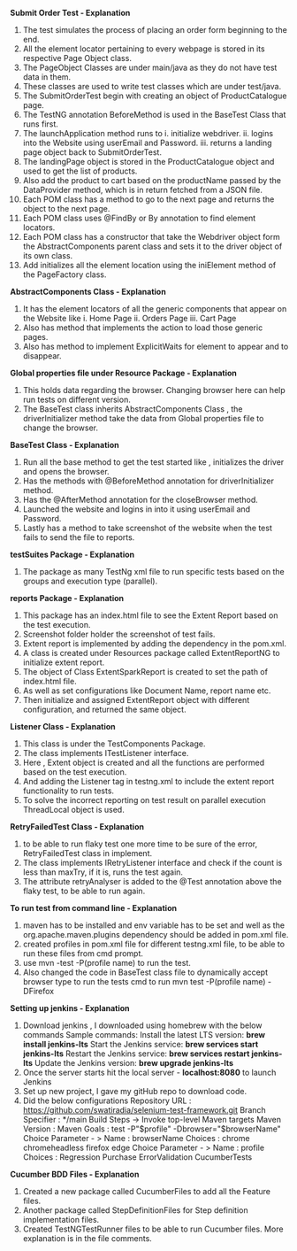 **Submit Order Test - Explanation** 

1. The test simulates the process of placing an order form beginning to the end.
2. All the element locator pertaining to every webpage is stored in its respective Page Object class.
3. The PageObject Classes are under main/java as they do not have test data in them.
4. These classes are used to write test classes which are under test/java.
5. The SubmitOrderTest begin with creating an object of ProductCatalogue page.
6. The TestNG annotation BeforeMethod is used in the BaseTest Class that runs first.
7. The launchApplication method runs to
    i. initialize webdriver.
    ii. logins into the Website using userEmail and Password.
    iii. returns a landing page object back to SubmitOrderTest.
8. The landingPage object is stored in the ProductCatalogue object and used to get the list of products.
9. Also add the product to cart based on the productName passed by the DataProvider method, which is in return fetched
   from a JSON file.
10. Each POM class has a method to go to the next page and returns the object to the next page.
11. Each POM class uses @FindBy or By annotation to find element locators.
12. Each POM class has a constructor that take the Webdriver object form the AbstractComponents parent class and sets
    it to the driver object of its own class.
13. Add initializes all the element location using the iniElement method of the PageFactory class.

**AbstractComponents Class - Explanation**

1. It has the element locators of all the generic components that appear on the Website like
   i. Home Page
   ii. Orders Page
   iii. Cart Page
2. Also has method that implements the action to load those generic pages.
3. Also has method to implement ExplicitWaits for element to  appear and to disappear.

**Global properties file under Resource Package - Explanation**

1. This holds data regarding the browser. Changing browser here can help run tests on different version.
2. The BaseTest class inherits AbstractComponents Class , the driverInitializer method take the data from Global
   properties file to change the browser.

**BaseTest Class - Explanation**

1. Run all the base method to get the test started like , initializes the driver and opens the browser.
2. Has the methods with @BeforeMethod annotation for driverInitializer method.
3. Has the @AfterMethod annotation for the closeBrowser method.
4. Launched the website and logins in into it using userEmail and Password.
5. Lastly has a method to take screenshot of the website when the test fails to send the file to reports.

**testSuites Package - Explanation**

1. The package as many TestNg xml file to run specific tests based on the groups and execution type (parallel).

**reports Package - Explanation**

1. This package has an index.html file to see the Extent Report based on the test execution.
2. Screenshot folder holder the screenshot of test fails.
3. Extent report is implemented by adding the dependency in the pom.xml.
4. A class is created under Resources package called ExtentReportNG to initialize extent report.
5. The object of Class ExtentSparkReport is created to set the path of index.html file.
6. As well as set configurations like Document Name, report name etc.
7. Then initialize and assigned ExtentReport object with different configuration, and returned the same object.

**Listener Class - Explanation**

1. This class is under the TestComponents Package.
2. The class implements ITestListener interface.
3. Here , Extent object is created and all the functions are performed based on the test execution.
4. And adding the Listener tag in testng.xml to include the extent report functionality to run tests.
5. To solve the incorrect reporting on test result on parallel execution ThreadLocal object is used.

**RetryFailedTest Class - Explanation**

1. to be able to run flaky test one more time to be sure of the error, RetryFailedTest class in implement.
2. The class implements IRetryListener interface and check if the count is less than maxTry, if it is, runs the test again.
3. The attribute retryAnalyser is added to the @Test annotation above the flaky test, to be able to run again.

**To run test from command line - Explanation**

1. maven has to be installed and env variable has to be set and well as the org.apache.maven.plugins 
   dependency should be added in pom.xml file.
2. created profiles in pom.xml file for different testng.xml file, to be able to run these files from cmd prompt.
3. use mvn -test -P(profile name) to run the test.
4. Also changed the code in BaseTest class file to dynamically accept browser type to run the tests
  cmd to run mvn test -P(profile name) -DFirefox

**Setting up jenkins - Explanation**

1. Download jenkins , I downloaded using homebrew with the below commands
   Sample commands:
   Install the latest LTS version: **brew install jenkins-lts**
   Start the Jenkins service: **brew services start jenkins-lts**
   Restart the Jenkins service: **brew services restart jenkins-lts**
   Update the Jenkins version: **brew upgrade jenkins-lts**
2. Once the server starts hit the local server - **localhost:8080** to launch Jenkins
3. Set up new project, I gave my gitHub repo to download code.
4. Did the below configurations
      Repository URL : https://github.com/swatiradia/selenium-test-framework.git
      Branch Specifier : */main
      Build Steps -> Invoke top-level Maven targets 
        Maven Version : Maven 
        Goals : test -P"$profile"  -Dbrowser="$browserName"
      Choice Parameter - > Name : browserName
      Choices : chrome
                chromeheadless
                firefox
                edge
      Choice Parameter - > Name : profile
      Choices : Regression
                Purchase
                ErrorValidation
                CucumberTests

**Cucumber BDD Files - Explanation**

1. Created a new package called CucumberFiles to add all the Feature files.
2. Another package called StepDefinitionFiles for Step definition implementation files.
3. Created TestNGTestRunner files to be able to run Cucumber files. More explanation is in the file comments.